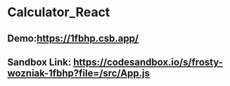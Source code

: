 # Calculator_React

## Demo:https://1fbhp.csb.app/

## Sandbox Link: https://codesandbox.io/s/frosty-wozniak-1fbhp?file=/src/App.js
